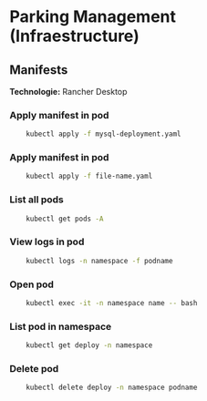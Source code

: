 # Parking Management (Infraestructure)

## Manifests

**Technologie:** Rancher Desktop

### Apply manifest in pod

```bash
    kubectl apply -f mysql-deployment.yaml
```

### Apply manifest in pod

```bash
    kubectl apply -f file-name.yaml
```

### List all pods

```bash
    kubectl get pods -A
```

### View logs in pod

```bash
    kubectl logs -n namespace -f podname
```

### Open pod

```bash
    kubectl exec -it -n namespace name -- bash
```

### List pod in namespace

```bash
    kubectl get deploy -n namespace
```

### Delete pod

```bash
    kubectl delete deploy -n namespace podname
```
